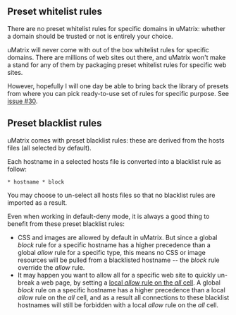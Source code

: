 ## Preset whitelist rules

There are no preset whitelist rules for specific domains in uMatrix: whether a domain should be trusted or not is entirely your choice.

uMatrix will never come with out of the box whitelist rules for specific domains. There are millions of web sites out there, and uMatrix won't make a stand for any of them by packaging preset whitelist rules for specific web sites.

However, hopefully I will one day be able to bring back the library of presets from where you can pick ready-to-use set of rules for specific purpose. See [issue #30](https://github.com/gorhill/uMatrix/issues/30).

## Preset blacklist rules

uMatrix comes with preset blacklist rules: these are derived from the hosts files (all selected by default).

Each hostname in a selected hosts file is converted into a blacklist rule as follow:

    * hostname * block

You may choose to un-select all hosts files so that no blacklist rules are imported as a result.

Even when working in default-deny mode, it is always a good thing to benefit from these preset blacklist rules:

- CSS and images are allowed by default in uMatrix. But since a global _block_ rule for a specific hostname has a higher precedence than a global _allow_ rule for a specific type, this means no CSS or image resources will be pulled from a blacklisted hostname -- the _block_ rule override the _allow_ rule.
- It may happen you want to allow all for a specific web site to quickly un-break a web page, by setting a [local _allow_ rule on the _all_ cell](https://github.com/gorhill/uMatrix/wiki/How-to-%22allow-all%22-in-uMatrix). A global _block_ rule on a specific hostname has a higher precedence than a local _allow_ rule on the _all_ cell, and as a result all connections to these blacklist hostnames will still be forbidden with a local _allow_ rule on the _all_ cell.